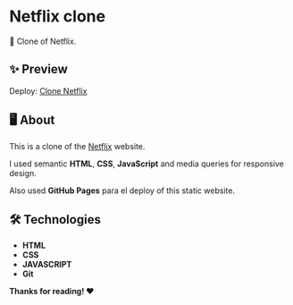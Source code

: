 # Netflix clone

📌 Clone of Netflix.

## ✨ Preview

Deploy: [Clone Netflix](https://jl-olemar.github.io/Netflix-clone/)



## 🖥 About

This is a clone of the [Netflix](https://www.netflix.com/pe-en/) website.

I used semantic **HTML**, **CSS**, **JavaScript** and media queries for responsive design.

Also used **GitHub Pages** para el deploy of this static website.

## 🛠 Technologies

- **HTML**
- **CSS**
- **JAVASCRIPT**
- **Git**


**Thanks for reading! ❤️**
